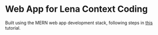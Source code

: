 # Web App for Lena Context Coding

Built using the MERN web app development stack, following steps 
in [this](https://medium.com/@beaucarnes/learn-the-mern-stack-by-building-an-exercise-tracker-mern-tutorial-59c13c1237a1) tutorial.